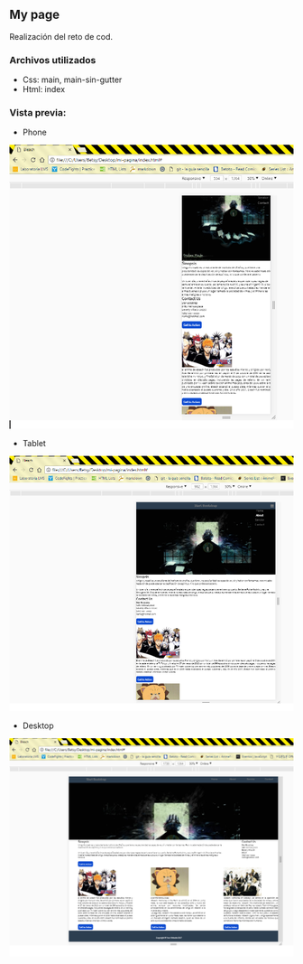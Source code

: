 ## My page

Realización del reto de cod.

### Archivos utilizados

+ Css: main, main-sin-gutter
+ Html: index


### Vista previa:
+ Phone

!['Phone'](assets/images/mobile.png)

+ Tablet

!['Phone'](assets/images/tablet.png)

+ Desktop

!['Phone'](assets/images/desktop.png)